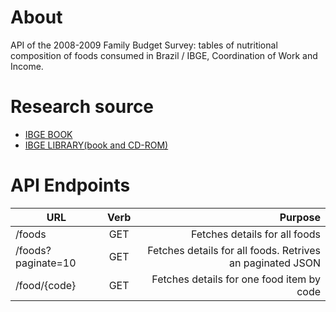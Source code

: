 # About
API of the 2008-2009 Family Budget Survey: tables of nutritional composition of foods consumed in Brazil / IBGE, Coordination of Work and Income.
# Research source
- [IBGE BOOK ](https://biblioteca.ibge.gov.br/visualizacao/livros/liv50002.pdf)
- [IBGE LIBRARY(book and CD-ROM)](https://biblioteca.ibge.gov.br/index.php/biblioteca-catalogo?view=detalhes&id=250002)


# API Endpoints
 |  URL  |	Verb| Purpose|
 |----------|:-------------:|------:|
 | /foods |	GET | Fetches details for all foods
 | /foods?paginate=10 |	GET | Fetches details for all foods. Retrives an paginated JSON
 | /food/{code}| GET | Fetches details for one food item by code
 

